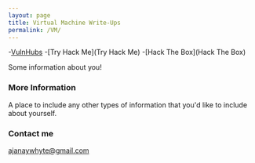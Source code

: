 ```yaml
---
layout: page
title: Virtual Machine Write-Ups
permalink: /VM/
---
```


-[VulnHubs](VulnHubs)
-[Try Hack Me](Try Hack Me)
-[Hack The Box](Hack The Box)

Some information about you!

### More Information

A place to include any other types of information that you'd like to include about yourself.

### Contact me

[ajanaywhyte@gmail.com](mailto:ajanaywhyte@gmail.com)
